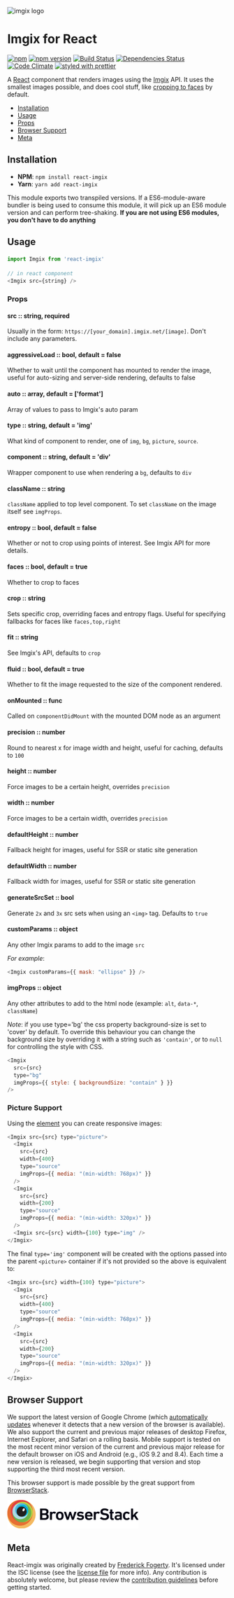 <img src="https://assets.imgix.net/imgix-logo-web-2014.pdf?page=2&fm=png&w=120" srcset="https://assets.imgix.net/imgix-logo-web-2014.pdf?page=2&fm=png&w=120 1x,
 https://assets.imgix.net/imgix-logo-web-2014.pdf?page=2&fm=png&w=120&dpr=2 2x, https://assets.imgix.net/imgix-logo-web-2014.pdf?page=2&fm=png&w=120&dpr=3 3x" alt="imgix logo">

# Imgix for React

[![npm](https://img.shields.io/npm/dm/react-imgix.svg)](https://www.npmjs.com/package/react-imgix)
[![npm version](https://img.shields.io/npm/v/react-imgix.svg)](https://www.npmjs.com/package/react-imgix)
[![Build Status](https://travis-ci.org/imgix/react-imgix.svg?branch=master)](https://travis-ci.org/imgix/react-imgix)
[![Dependencies Status](https://david-dm.org/imgix/react-imgix.svg)](https://david-dm.org/imgix/react-imgix)
[![Code Climate](https://codeclimate.com/github/imgix/react-imgix/badges/gpa.svg)](https://codeclimate.com/github/imgix/react-imgix)
[![styled with prettier](https://img.shields.io/badge/styled_with-prettier-ff69b4.svg)](https://github.com/prettier/prettier)

A [React](https://facebook.github.io/react/) component that renders images using the [Imgix](https://www.imgix.com/) API. It uses the smallest images possible, and does cool stuff, like [cropping to faces](https://www.imgix.com/docs/reference/size#param-crop) by default.

- [Installation](#installation)
- [Usage](#usage)
- [Props](#props)
- [Browser Support](#browser-support)
- [Meta](#meta)

## Installation

- **NPM**: `npm install react-imgix`
- **Yarn**: `yarn add react-imgix`

This module exports two transpiled versions. If a ES6-module-aware bundler is being used to consume this module, it will pick up an ES6 module version and can perform tree-shaking. **If you are not using ES6 modules, you don't have to do anything**

## Usage

```js
import Imgix from 'react-imgix'

// in react component
<Imgix src={string} />
```

### Props

#### src :: string, required

Usually in the form: `https://[your_domain].imgix.net/[image]`. Don't include any parameters.

#### aggressiveLoad :: bool, default = false

Whether to wait until the component has mounted to render the image, useful for auto-sizing and server-side rendering, defaults to false

#### auto :: array, default = ['format']

Array of values to pass to Imgix's auto param

#### type :: string, default = 'img'

What kind of component to render, one of `img`, `bg`, `picture`, `source`.

#### component :: string, default = 'div'

Wrapper component to use when rendering a `bg`, defaults to `div`

#### className :: string

`className` applied to top level component. To set `className` on the image itself see `imgProps`.

#### entropy :: bool, default = false

Whether or not to crop using points of interest. See Imgix API for more details.

#### faces :: bool, default = true

Whether to crop to faces

#### crop :: string

Sets specific crop, overriding faces and entropy flags. Useful for specifying fallbacks for faces like `faces,top,right`

#### fit :: string

See Imgix's API, defaults to `crop`

#### fluid :: bool, default = true

Whether to fit the image requested to the size of the component rendered.

#### onMounted :: func

Called on `componentDidMount` with the mounted DOM node as an argument

#### precision :: number

Round to nearest x for image width and height, useful for caching, defaults to `100`

#### height :: number

Force images to be a certain height, overrides `precision`

#### width :: number

Force images to be a certain width, overrides `precision`

#### defaultHeight :: number

Fallback height for images, useful for SSR or static site generation

#### defaultWidth :: number

Fallback width for images, useful for SSR or static site generation

#### generateSrcSet :: bool

Generate `2x` and `3x` src sets when using an `<img>` tag. Defaults to `true`

#### customParams :: object

Any other Imgix params to add to the image `src`

_For example_:

```js
<Imgix customParams={{ mask: "ellipse" }} />
```

#### imgProps :: object

Any other attributes to add to the html node (example: `alt`, `data-*`, `className`)

_Note_: if you use type='bg' the css property background-size is set to 'cover' by default. To override this behaviour you can change the background size by overriding it with a string such as `'contain'`, or to `null` for controlling the style with CSS.

```js
<Imgix
  src={src}
  type="bg"
  imgProps={{ style: { backgroundSize: "contain" } }}
/>
```

### Picture Support

Using the [<picture> element](https://docs.imgix.com/tutorials/using-imgix-picture-element) you can create responsive images:

```js
<Imgix src={src} type="picture">
  <Imgix
    src={src}
    width={400}
    type="source"
    imgProps={{ media: "(min-width: 768px)" }}
  />
  <Imgix
    src={src}
    width={200}
    type="source"
    imgProps={{ media: "(min-width: 320px)" }}
  />
  <Imgix src={src} width={100} type="img" />
</Imgix>
```

The final `type='img'` component will be created with the options passed into the parent `<picture>` container if it's not provided so the above is equivalent to:

```js
<Imgix src={src} width={100} type="picture">
  <Imgix
    src={src}
    width={400}
    type="source"
    imgProps={{ media: "(min-width: 768px)" }}
  />
  <Imgix
    src={src}
    width={200}
    type="source"
    imgProps={{ media: "(min-width: 320px)" }}
  />
</Imgix>
```

## Browser Support

We support the latest version of Google Chrome (which [automatically updates](https://support.google.com/chrome/answer/95414) whenever it detects that a new version of the browser is available). We also support the current and previous major releases of desktop Firefox, Internet Explorer, and Safari on a rolling basis. Mobile support is tested on the most recent minor version of the current and previous major release for the default browser on iOS and Android (e.g., iOS 9.2 and 8.4). Each time a new version is released, we begin supporting that version and stop supporting the third most recent version.

This browser support is made possible by the great support from [BrowserStack](https://www.browserstack.com/).

<img src="docs/images/Browserstack-logo@2x.png" width="300">

## Meta

React-imgix was originally created by [Frederick Fogerty](http://twitter.com/fredfogerty). It's licensed under the ISC license (see the [license file](https://github.com/imgix/react-imgix/blob/master/LICENSE.md) for more info). Any contribution is absolutely welcome, but please review the [contribution guidelines](https://github.com/imgix/react-imgix/blob/master/CONTRIBUTING.md) before getting started.
